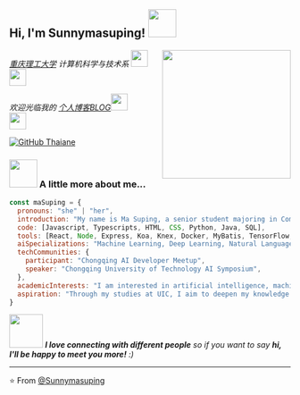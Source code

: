 <h2> Hi, I'm Sunnymasuping! <img src="https://media.giphy.com/media/mGcNjsfWAjY5AEZNw6/giphy.gif" width="50"></h2>
<img align='right' src="https://media.giphy.com/media/ieyl9zmCjO4b4t6qoY/giphy.gif" width="230">

<p><em> 
  <a href="https://www.cqut.edu.cn">重庆理工大学</a> 
  计算机科学与技术系
  <img src="https://media.giphy.com/media/fYSnHlufseco8Fh93Z/giphy.gif" width="30">
  </br>
  <img src="https://media.giphy.com/media/WUlplcMpOCEmTGBtBW/giphy.gif" width="30">
</em></p>


<p><em> 欢迎光临我的 <a href="https://sunnymasuping.github.io">个人博客BLOG</a><img src="https://media.giphy.com/media/fYSnHlufseco8Fh93Z/giphy.gif" width="30"></br><img src="https://media.giphy.com/media/WUlplcMpOCEmTGBtBW/giphy.gif" width="30"> 
</em></p>


[![GitHub Thaiane](https://img.shields.io/github/followers/thaiane?label=follow&style=social)](https://github.com/Sunnymasuping)


### <img src="https://media.giphy.com/media/VgCDAzcKvsR6OM0uWg/giphy.gif" width="50"> A little more about me...  

```javascript
const maSuping = {
  pronouns: "she" | "her",  
  introduction: "My name is Ma Suping, a senior student majoring in Computer Science and Technology at Chongqing University of Technology. I am passionate about artificial intelligence, digital media, and interactive media.",
  code: [Javascript, Typescripts, HTML, CSS, Python, Java, SQL],  
  tools: [React, Node, Express, Koa, Knex, Docker, MyBatis, TensorFlow, PyTorch],  
  aiSpecializations: "Machine Learning, Deep Learning, Natural Language Processing (NLP), Computer Vision, Predictive Modeling",  
  techCommunities: {
    participant: "Chongqing AI Developer Meetup",
    speaker: "Chongqing University of Technology AI Symposium", 
  },
  academicInterests: "I am interested in artificial intelligence, machine learning, and digital media applications, particularly in computer vision, natural language processing, and immersive interactive design.",
  aspiration: "Through my studies at UIC, I aim to deepen my knowledge in AI and interactive media, applying my technical background to innovate at the intersection of technology and creativity."
}

```

<img src="https://media.giphy.com/media/LnQjpWaON8nhr21vNW/giphy.gif" width="60"> <em><b>I love connecting with different people</b> so if you want to say <b>hi, I'll be happy to meet you more!</b> :)</em>

---

⭐️ From [@Sunnymasuping](https://github.com/Sunnymasuping)
